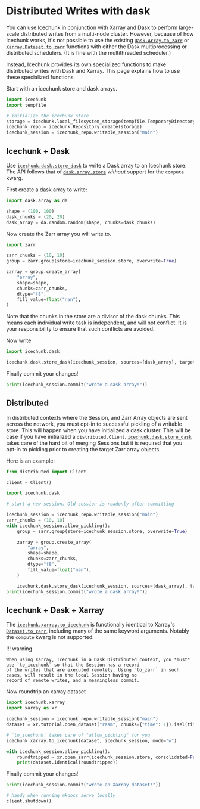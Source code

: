# Distributed Writes with dask

You can use Icechunk in conjunction with Xarray and Dask to perform large-scale distributed writes from a multi-node cluster.
However, because of how Icechunk works, it's not possible to use the existing [`Dask.Array.to_zarr`](https://docs.dask.org/en/latest/generated/dask.array.to_zarr.html) or [`Xarray.Dataset.to_zarr`](https://docs.xarray.dev/en/latest/generated/xarray.Dataset.to_zarr.html) functions with either the Dask multiprocessing or distributed schedulers. (It is fine with the multithreaded scheduler.)

Instead, Icechunk provides its own specialized functions to make distributed writes with Dask and Xarray.
This page explains how to use these specialized functions.

Start with an icechunk store and dask arrays.

```python exec="on" session="dask" source="material-block"
import icechunk
import tempfile

# initialize the icechunk store
storage = icechunk.local_filesystem_storage(tempfile.TemporaryDirectory().name)
icechunk_repo = icechunk.Repository.create(storage)
icechunk_session = icechunk_repo.writable_session("main")
```

## Icechunk + Dask

Use [`icechunk.dask.store_dask`](./reference.md#icechunk.dask.store_dask) to write a Dask array to an Icechunk store.
The API follows that of [`dask.array.store`](https://docs.dask.org/en/stable/generated/dask.array.store.html) *without*
support for the `compute` kwarg.

First create a dask array to write:

```python exec="on" session="dask" source="material-block"
import dask.array as da

shape = (100, 100)
dask_chunks = (20, 20)
dask_array = da.random.random(shape, chunks=dask_chunks)
```

Now create the Zarr array you will write to.

```python exec="on" session="dask" source="material-block"
import zarr

zarr_chunks = (10, 10)
group = zarr.group(store=icechunk_session.store, overwrite=True)

zarray = group.create_array(
    "array",
    shape=shape,
    chunks=zarr_chunks,
    dtype="f8",
    fill_value=float("nan"),
)
```

Note that the chunks in the store are a divisor of the dask chunks. This means each individual
write task is independent, and will not conflict. It is your responsibility to ensure that such
conflicts are avoided.

Now write

```python exec="on" session="dask" source="material-block" result="code"
import icechunk.dask

icechunk.dask.store_dask(icechunk_session, sources=[dask_array], targets=[zarray])
```

Finally commit your changes!

```python exec="on" session="dask" source="material-block"
print(icechunk_session.commit("wrote a dask array!"))
```

## Distributed

In distributed contexts where the Session, and Zarr Array objects are sent across the network,
you must opt-in to successful pickling of a writable store. This will happen when you have initialized a dask
cluster. This will be case if you have initialized a `distributed.Client`.
[`icechunk.dask.store_dask`](./reference.md#icechunk.dask.store_dask) takes care of the hard bit of
merging Sessions but it is required that you opt-in to pickling prior to creating the target Zarr array objects.

Here is an example:

```python exec="on" session="dask" source="material-block" result="code"
from distributed import Client

client = Client()

import icechunk.dask

# start a new session. Old session is readonly after committing

icechunk_session = icechunk_repo.writable_session("main")
zarr_chunks = (10, 10)
with icechunk_session.allow_pickling():
    group = zarr.group(store=icechunk_session.store, overwrite=True)

    zarray = group.create_array(
        "array",
        shape=shape,
        chunks=zarr_chunks,
        dtype="f8",
        fill_value=float("nan"),
    )

    icechunk.dask.store_dask(icechunk_session, sources=[dask_array], targets=[zarray])
print(icechunk_session.commit("wrote a dask array!"))
```

## Icechunk + Dask + Xarray

The [`icechunk.xarray.to_icechunk`](./reference.md#icechunk.xarray.to_icechunk) is functionally identical to Xarray's
[`Dataset.to_zarr`](https://docs.xarray.dev/en/stable/generated/xarray.Dataset.to_zarr.html), including many of the same keyword arguments.
Notably the `compute` kwarg is not supported.

!!! warning

    When using Xarray, Icechunk in a Dask Distributed context, you *must* use `to_icechunk` so that the Session has a record
    of the writes that are executed remotely. Using `to_zarr` in such cases, will result in the local Session having no
    record of remote writes, and a meaningless commit.

Now roundtrip an xarray dataset

```python exec="on" session="dask" source="material-block" result="code"
import icechunk.xarray
import xarray as xr

icechunk_session = icechunk_repo.writable_session("main")
dataset = xr.tutorial.open_dataset("rasm", chunks={"time": 1}).isel(time=slice(24))

# `to_icechunk` takes care of "allow_pickling" for you
icechunk.xarray.to_icechunk(dataset, icechunk_session, mode="w")

with icechunk_session.allow_pickling():
    roundtripped = xr.open_zarr(icechunk_session.store, consolidated=False)
    print(dataset.identical(roundtripped))
```

Finally commit your changes!

```python exec="on" session="dask" source="material-block" result="code"
print(icechunk_session.commit("wrote an Xarray dataset!"))
```

```python exec="on" session="dask"
# handy when running mkdocs serve locally
client.shutdown()
```
